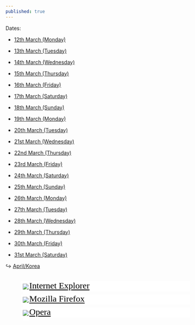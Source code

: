 ```yaml
---
published: true
---
```

Dates:

- [12th March (Monday)](/days/12mar)
- [13th March (Tuesday)](/days/13mar)
- [14th March (Wednesday)](/days/14mar)
- [15th March (Thursday)](/days/15mar)
- [16th March (Friday)](/days/16mar)
- [17th March (Saturday)](/days/16mar)
- [18th March (Sunday)](/days/16mar)


- [19th March (Monday)](/days/16mar)
- [20th March (Tuesday)](/days/16mar)
- [21st March (Wednesday)](/days/16mar)
- [22nd March (Thursday)](/days/16mar)
- [23rd March (Friday)](/days/16mar)
- [24th March (Saturday)](/days/16mar)
- [25th March (Sunday)](/days/16mar)


- [26th March (Monday)](/days/16mar)
- [27th March (Tuesday)](/days/16mar)
- [28th March (Wednesday)](/days/16mar)
- [29th March (Thursday)](/days/16mar)
- [30th March (Friday)](/days/16mar)
- [31st March (Saturday)](/days/16mar)

↪ [April/Korea](/days/13mar)


<style type="text/css">
    .treeview { padding: 0; clear: both; font-family: 'Amatic SC', cursive; width: 100%; }
    .treeview * { font-size: 24px; }
    .treeview ul
    {
        overflow: hidden; width: 100%; margin: 0; padding: 0 0 1.5em 0;
        list-style-type: none;
    }
    .treeview ul ul { overflow: visible; width: auto; margin: 0 0 0 0; padding: 0 0 0 0.75em; }
    /* класс для ul после которых нет li в родительских ветках */
    .treeview ul.l { border-left: 1px solid; margin-left: -1px; }
    .treeview li.cl ul { display: none; }
    .treeview li { margin: 0; padding: 0; }
    .treeview li li { margin: 0 0 0 0.5em; border-left: 1px dotted; padding: 0; }
    .treeview li div { position: relative; height: 1.5em; min-height: 16px; //height: 1.3em; }
    .treeview li li div { border-bottom: 1px dotted; }
    .treeview li p
    {
        position: absolute; z-index: 1; top: 0.8em; //top: 0.65em; left: 1.75em;
        width: 100%; margin: 0; border-bottom: 1px dashed; padding: 0;
    }
    .treeview a { padding: 0.1em 0.2em; white-space: nowrap; //height: 1px; }
    .treeview img.i
    {
        border-right: 2px solid; border-bottom: 0.5em solid;
        margin-bottom: -0.5em; vertical-align: middle;
    }
    .treeview a.sc
    {
        position: absolute; top: 0.06em;
        margin-left: -1em; padding: 0; text-decoration: none;
    }

    /* colors */
    .treeview li p,
    .treeview img.i,
    .treeview .sc
    { background: #fff; }
    .treeview ul.l,
    .treeview li p,
    .treeview img.i
    { border-color: #fff; }
    .treeview ul li li,
    .treeview ul li li div
    { border-color: #fff; }
    .treeview a,
    .treeview a.sc,
    .treeview a.sc:hover
    { color: #000000; }
    .treeview a:hover
    { color: #cc0000; }
</style>
<script type="text/javascript">
    function UnHide( eThis ){
        if( eThis.innerHTML.charCodeAt(0) == 9658 ){
            eThis.innerHTML = '&#9660;'
            eThis.parentNode.parentNode.parentNode.className = '';
        }else{
            eThis.innerHTML = '&#9658;'
            eThis.parentNode.parentNode.parentNode.className = 'cl';
        }
        return false;
    }
</script>
<div class="treeview">
    <ul>
        <li>
                    <div>
                        <p>
                            <a href="#"><img src="i-explorer.gif" class="i" />Internet Explorer</a>
                        </p>
                    </div>
                </li>
                <li>
                    <div>
                        <p>
                            <a href="#"><img src="i-firefox.gif" class="i" />Mozilla Firefox</a>
                        </p>
                    </div>
                </li>
                <li>
                    <div>
                        <p>
                            <a href="#"><img src="i-opera.gif" class="i" />Opera</a>
                        </p>
                    </div>
                </li>
            </ul>
        </li>
    </ul>
</div>
